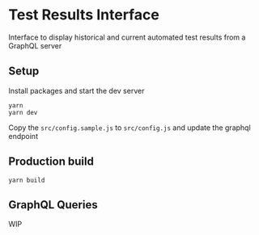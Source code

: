 # Test Results Interface

Interface to display historical and current automated test results from a GraphQL server

## Setup

Install packages and start the dev server

```
yarn
yarn dev

```

Copy the ```src/config.sample.js``` to ```src/config.js``` and update the graphql endpoint

## Production build

```yarn build```

## GraphQL Queries

WIP

